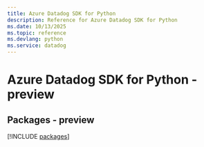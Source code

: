 ```yaml
---
title: Azure Datadog SDK for Python
description: Reference for Azure Datadog SDK for Python
ms.date: 10/13/2025
ms.topic: reference
ms.devlang: python
ms.service: datadog
---
```

# Azure Datadog SDK for Python - preview
## Packages - preview
[!INCLUDE [packages](datadog-index.md)]